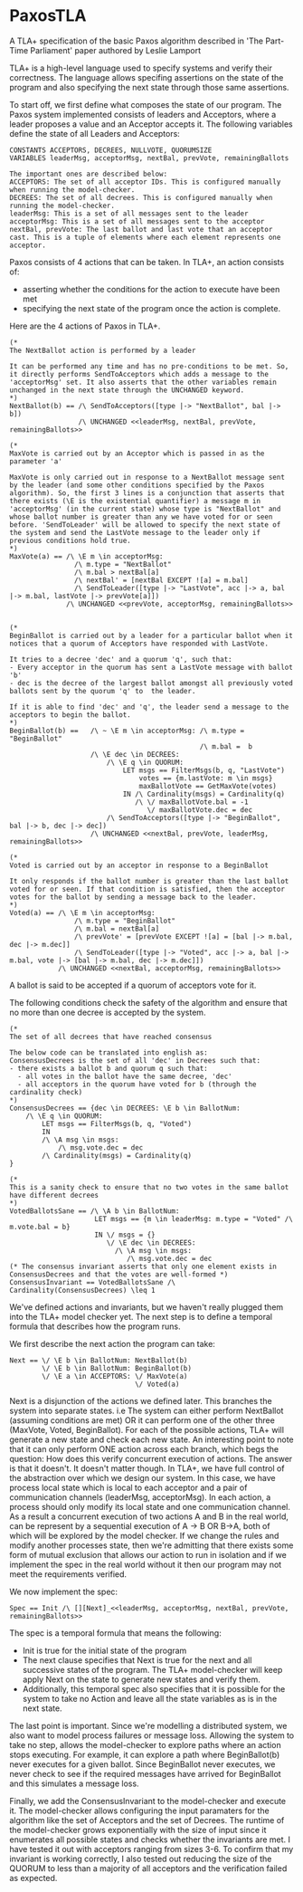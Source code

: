 # PaxosTLA
A TLA+ specification of the basic Paxos algorithm described in 'The Part-Time Parliament' paper authored by Leslie Lamport

TLA+ is a high-level language used to specify systems and verify their correctness. The language allows specifing assertions on the state of the program and also specifying the next state through those same assertions.

To start off, we first define what composes the state of our program. The Paxos system implemented consists of leaders and Acceptors, where a leader proposes a value and an Acceptor accepts it. The following variables define the state of all Leaders and Acceptors:

```
CONSTANTS ACCEPTORS, DECREES, NULLVOTE, QUORUMSIZE
VARIABLES leaderMsg, acceptorMsg, nextBal, prevVote, remainingBallots

The important ones are described below:
ACCEPTORS: The set of all acceptor IDs. This is configured manually when running the model-checker.
DECREES: The set of all decrees. This is configured manually when running the model-checker.
leaderMsg: This is a set of all messages sent to the leader
acceptorMsg: This is a set of all messages sent to the acceptor
nextBal, prevVote: The last ballot and last vote that an acceptor cast. This is a tuple of elements where each element represents one acceptor.
```

Paxos consists of 4 actions that can be taken. In TLA+, an action consists of:
- asserting whether the conditions for the action to execute have been met
- specifying the next state of the program once the action is complete.

Here are the 4 actions of Paxos in TLA+. 
```
(*
The NextBallot action is performed by a leader

It can be performed any time and has no pre-conditions to be met. So, it directly performs SendToAcceptors which adds a message to the 'acceptorMsg' set. It also asserts that the other variables remain unchanged in the next state through the UNCHANGED keyword.
*)
NextBallot(b) == /\ SendToAcceptors([type |-> "NextBallot", bal |-> b])
                 /\ UNCHANGED <<leaderMsg, nextBal, prevVote, remainingBallots>>

(*
MaxVote is carried out by an Acceptor which is passed in as the parameter 'a'

MaxVote is only carried out in response to a NextBallot message sent by the leader (and some other conditions specified by the Paxos algorithm). So, the first 3 lines is a conjunction that asserts that there exists (\E is the existential quantifier) a message m in 'acceptorMsg' (in the current state) whose type is "NextBallot" and whose ballot number is greater than any we have voted for or seen before. 'SendToLeader' will be allowed to specify the next state of the system and send the LastVote message to the leader only if previous conditions hold true.
*)
MaxVote(a) == /\ \E m \in acceptorMsg:
                /\ m.type = "NextBallot"
                /\ m.bal > nextBal[a]
                /\ nextBal' = [nextBal EXCEPT ![a] = m.bal]
                /\ SendToLeader([type |-> "LastVote", acc |-> a, bal |-> m.bal, lastVote |-> prevVote[a]])
              /\ UNCHANGED <<prevVote, acceptorMsg, remainingBallots>>


(*
BeginBallot is carried out by a leader for a particular ballot when it notices that a quorum of Acceptors have responded with LastVote.

It tries to a decree 'dec' and a quorum 'q', such that:
- Every acceptor in the quorum has sent a LastVote message with ballot 'b'
- dec is the decree of the largest ballot amongst all previously voted ballots sent by the quorum 'q' to  the leader.

If it is able to find 'dec' and 'q', the leader send a message to the acceptors to begin the ballot.
*)
BeginBallot(b) ==   /\ ~ \E m \in acceptorMsg: /\ m.type = "BeginBallot"
                                               /\ m.bal =  b
                    /\ \E dec \in DECREES:
                        /\ \E q \in QUORUM:
                            LET msgs == FilterMsgs(b, q, "LastVote")
                                votes == {m.lastVote: m \in msgs}
                                maxBallotVote == GetMaxVote(votes)
                            IN /\ Cardinality(msgs) = Cardinality(q)
                               /\ \/ maxBallotVote.bal = -1
                                  \/ maxBallotVote.dec = dec
                        /\ SendToAcceptors([type |-> "BeginBallot", bal |-> b, dec |-> dec])
                    /\ UNCHANGED <<nextBal, prevVote, leaderMsg, remainingBallots>>

(*
Voted is carried out by an acceptor in response to a BeginBallot

It only responds if the ballot number is greater than the last ballot voted for or seen. If that condition is satisfied, then the acceptor votes for the ballot by sending a message back to the leader.
*)
Voted(a) == /\ \E m \in acceptorMsg:
                /\ m.type = "BeginBallot"
                /\ m.bal = nextBal[a]
                /\ prevVote' = [prevVote EXCEPT ![a] = [bal |-> m.bal, dec |-> m.dec]]
                /\ SendToLeader([type |-> "Voted", acc |-> a, bal |-> m.bal, vote |-> [bal |-> m.bal, dec |-> m.dec]])
            /\ UNCHANGED <<nextBal, acceptorMsg, remainingBallots>>

```

A ballot is said to be accepted if a quorum of acceptors vote for it.

The following conditions check the safety of the algorithm and ensure that no more than one decree is accepted by the system.

```
(* 
The set of all decrees that have reached consensus

The below code can be translated into english as:
ConsensusDecrees is the set of all 'dec' in Decrees such that:
- there exists a ballot b and quorum q such that:
  - all votes in the ballot have the same decree, 'dec'
  - all acceptors in the quorum have voted for b (through the cardinality check)
*)
ConsensusDecrees == {dec \in DECREES: \E b \in BallotNum:
    /\ \E q \in QUORUM:
        LET msgs == FilterMsgs(b, q, "Voted")
        IN
        /\ \A msg \in msgs:
            /\ msg.vote.dec = dec
        /\ Cardinality(msgs) = Cardinality(q)
}

(*
This is a sanity check to ensure that no two votes in the same ballot have different decrees
*)
VotedBallotsSane == /\ \A b \in BallotNum:
                     LET msgs == {m \in leaderMsg: m.type = "Voted" /\ m.vote.bal = b}
                     IN \/ msgs = {}
                        \/ \E dec \in DECREES:
                          /\ \A msg \in msgs:
                             /\ msg.vote.dec = dec
(* The consensus invariant asserts that only one element exists in ConsensusDecrees and that the votes are well-formed *)
ConsensusInvariant == VotedBallotsSane /\ Cardinality(ConsensusDecrees) \leq 1
```

We've defined actions and invariants, but we haven't really plugged them into the TLA+ model checker yet. The next step is to define a temporal formula that describes how the program runs.

We first describe the next action the program can take:
```
Next == \/ \E b \in BallotNum: NextBallot(b)
        \/ \E b \in BallotNum: BeginBallot(b)
        \/ \E a \in ACCEPTORS: \/ MaxVote(a)
                               \/ Voted(a)
```
Next is a disjunction of the actions we defined later. This branches the system into separate states. i.e The system can either perform NextBallot (assuming conditions are met) OR it can perform one of the other three (MaxVote, Voted, BeginBallot). For each of the possible actions, TLA+ will generate a new state and check each new state. An interesting point to note that it can only perform ONE action across each branch, which begs the question: How does this verify concurrent execution of actions. The answer is that it doesn't. It doesn't matter though. In TLA+, we have full control of the abstraction over which we design our system. In this case, we have process local state which is local to each acceptor and a pair of communication channels (leaderMsg, acceptorMsg). In each action, a process should only modify its local state and one communication channel. As a result a concurrent execution of two actions A and B in the real world, can be represent by a sequential execution of A -> B OR B->A, both of which will be explored by the model checker. If we change the rules and modify another processes state, then we're admitting that there exists some form of mutual exclusion that allows our action to run in isolation and if we implement the spec in the real world without it then our program may not meet the requirements verified.

We now implement the spec:
```
Spec == Init /\ [][Next]_<<leaderMsg, acceptorMsg, nextBal, prevVote, remainingBallots>>
```

The spec is a temporal formula that means the following:
- Init is true for the initial state of the program
- The next clause specifies that Next is true for the next and all successive states of the program. The TLA+ model-checker will keep apply Next on the state to generate new states and verify them.
- Additionally, this temporal spec also specifies that it is possible for the system to take no Action and leave all the state variables as is in the next state.

The last point is important. Since we're modelling a distributed system, we also want to model process failures or message loss. Allowing the system to take no step, allows the model-checker to explore paths where an action stops executing. For example, it can explore a path where BeginBallot(b) never executes for a given ballot. Since BeginBallot never executes, we never check to see if the required messages have arrived for BeginBallot and this simulates a message loss.

Finally, we add the ConsensusInvariant to the model-checker and execute it. The model-checker allows configuring the input paramaters for the algorithm like the set of Acceptors and the set of Decrees. The runtime of the model-checker grows exponentially with the size of input since it enumerates all possible states and checks whether the invariants are met. I have tested it out with acceptors ranging from sizes 3-6. To confirm that my invariant is working correctly, I also tested out reducing the size of the QUORUM to less than a majority of all acceptors and the verification failed as expected.
